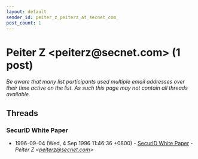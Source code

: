 ```yaml
---
layout: default
sender_id: peiter_z_peiterz_at_secnet_com_
post_count: 1
---
```


# Peiter Z <peiterz<span>@</span>secnet.com> (1 post)

_Be aware that many list participants used multiple email addresses over their time active on the list. As such this page may not contain all threads available._

## Threads

### SecurID White Paper
+ 1996-09-04 (Wed, 4 Sep 1996 11:46:36 +0800) - [SecurID White Paper](/archive/1996/09/d5448c76f4e6b036829482582fe2ff89678161a7b1ac1a1cbe23fd16c3ac88d8) - _Peiter Z \<peiterz@secnet.com\>_

